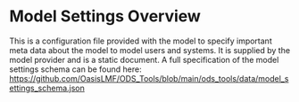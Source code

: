 # Model Settings Overview 

This is a configuration file provided with the model to specify important meta data about the model to model users and systems. It is supplied by the model provider and is a static document. A full specification of the model settings schema can be found here: https://github.com/OasisLMF/ODS_Tools/blob/main/ods_tools/data/model_settings_schema.json
